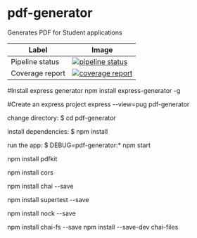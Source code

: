 # pdf-generator
Generates PDF for Student applications

| Label | Image |
| --- | --- |
| Pipeline status | [![pipeline status](https://gitlab.com/senth542002/applicaton-form/badges/master/pipeline.svg)](https://gitlab.com/senth542002/applicaton-form/commits/master) |
|Coverage report | [![coverage report](https://gitlab.com/senth542002/applicaton-form/badges/master/coverage.svg)](https://gitlab.com/senth542002/applicaton-form/commits/master) |

#Install express generator
npm install express-generator -g

#Create an express project
express --view=pug pdf-generator

   change directory:
     $ cd pdf-generator

   install dependencies:
     $ npm install

   run the app:
     $ DEBUG=pdf-generator:* npm start


 npm install pdfkit

 npm install cors

 npm install chai --save

 npm install supertest --save

 npm install nock --save

 npm install chai-fs --save
 npm install --save-dev chai-files
